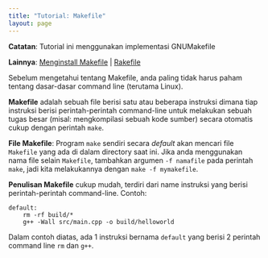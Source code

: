```yaml
---
title: "Tutorial: Makefile"
layout: page
---
```

**Catatan**: Tutorial ini menggunakan implementasi GNUMakefile

**Lainnya**: [Menginstall Makefile](/tutorial/makefile/install.html) | [Rakefile](/tutorial/rakefile/ "Makefile menggunakan Ruby")

Sebelum mengetahui tentang Makefile, anda paling tidak harus paham tentang dasar-dasar command line (terutama Linux). 

**Makefile** adalah sebuah file berisi satu atau beberapa instruksi dimana tiap
instruksi berisi perintah-perintah command-line untuk melakukan sebuah tugas besar
(misal: mengkompilasi sebuah kode sumber) secara otomatis cukup dengan perintah `make`.

**File Makefile**: Program `make` sendiri secara *default* akan mencari file `Makefile` yang ada di dalam directory saat ini.
Jika anda menggunakan nama file selain `Makefile`, tambahkan argumen `-f namafile` pada perintah `make`,
jadi kita melakukannya dengan `make -f mymakefile`.

**Penulisan Makefile** cukup mudah, terdiri dari name instruksi yang berisi perintah-perintah command-line. Contoh:

    default: 
        rm -rf build/*
        g++ -Wall src/main.cpp -o build/helloworld

Dalam contoh diatas, ada 1 instruksi bernama `default` yang berisi 2 perintah command line `rm` dan `g++`.

